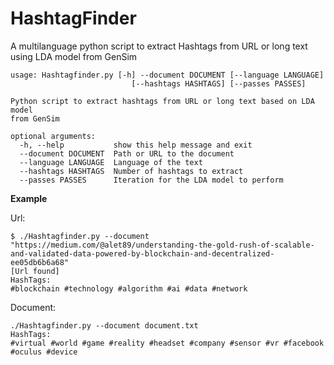 
# HashtagFinder
A multilanguage python script to extract Hashtags from URL or long text using LDA model from GenSim


```
usage: Hashtagfinder.py [-h] --document DOCUMENT [--language LANGUAGE]
                           [--hashtags HASHTAGS] [--passes PASSES]

Python script to extract hashtags from URL or long text based on LDA model
from GenSim

optional arguments:
  -h, --help           show this help message and exit
  --document DOCUMENT  Path or URL to the document
  --language LANGUAGE  Language of the text
  --hashtags HASHTAGS  Number of hashtags to extract
  --passes PASSES      Iteration for the LDA model to perform
```


<b>Example</b>

Url:
```
$ ./Hashtagfinder.py --document "https://medium.com/@alet89/understanding-the-gold-rush-of-scalable-and-validated-data-powered-by-blockchain-and-decentralized-ee05db6b6a68"
[Url found]
HashTags: 
#blockchain #technology #algorithm #ai #data #network 

```

Document:
```
./Hashtagfinder.py --document document.txt 
HashTags: 
#virtual #world #game #reality #headset #company #sensor #vr #facebook #oculus #device 
```
